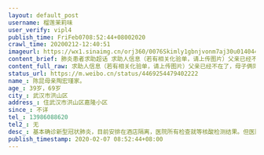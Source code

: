 ```yaml
---
layout: default_post
username: 榴莲茉莉味
user_verify: vipl4
publish_time: FriFeb0708:52:44+08002020
crawl_time: 20200212-12:40:51
imageurl: https://wx1.sinaimg.cn/orj360/0076Skimly1gbnjvonm7aj30u014044n.jpg,https://wx2.sinaimg.cn/orj360/0076Skimly1gbnjvp794dj30u0140q7e.jpg
content_brief: 肺炎患者求助超话 求助人信息（若有相关化验单，请上传图片）父亲已经不在了，母子俩同时被感染，母亲情况已经很严重了🙏🙏🙏【姓名】陈昆   母亲陶宏瑾家。【年龄】39岁，69岁【所在城市】武汉市洪山区【所在小区、社区】住武汉市洪山区嘉隆小区【患病时间】不详【联系方式】13986088 ...全文
content_full_raw: 求助人信息（若有相关化验单，请上传图片）父亲已经不在了，母子俩同时被感染，母亲情况已经很严重了🙏🙏🙏<br/>【姓名】陈昆母亲陶宏瑾家。<br/>【年龄】39岁，69岁<br/>【所在城市】武汉市洪山区<br/>【所在小区、社区】住武汉市洪山区嘉隆小区<br/>【患病时间】不详<br/>【联系方式】13986088620<br/>【其他紧急联系人】无<br/>【病情描述】<br/>基本确诊新型冠状肺炎，目前安排在酒店隔离，医院所有检查就等核酸检测结果。但医院未确认什么时候有床位入院，多次联系社区，没有答复。现求助有哪个医院能尽快安排床位。父亲由于冠状肺炎未能确诊，在家隔离而不能入院救治2月3日去世，母亲每天以泪洗面，日渐消瘦。还没能从父亲去世的痛苦中走出来，两人却都被感染，情况非常危急。希望得到帮助解决床位入院治疗，感恩不尽，感谢感谢🙏，涌泉相报。
status_url: https://m.weibo.cn/status/4469254479402222
name_: 陈昆母亲陶宏瑾家。
age_: 39岁，69岁
city_: 武汉市洪山区
address_: 住武汉市洪山区嘉隆小区
since_: 不详
tel_: 13986088620
tel2_: 无
desc_: 基本确诊新型冠状肺炎，目前安排在酒店隔离，医院所有检查就等核酸检测结果。但医院未确认什么时候有床位入院，多次联系社区，没有答复。现求助有哪个医院能尽快安排床位。父亲由于冠状肺炎未能确诊，在家隔离而不能入院救治2月3日去世，母亲每天以泪洗面，日渐消瘦。还没能从父亲去世的痛苦中走出来，两人却都被感染，情况非常危急。希望得到帮助解决床位入院治疗，感恩不尽，感谢感谢🙏，涌泉相报。
publish_timestamp: 2020-02-07 08:52:44+08:00
---
```

